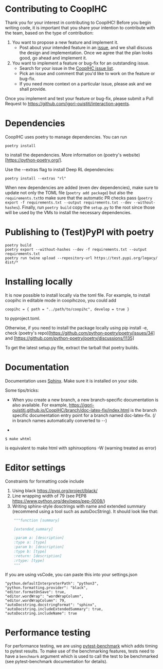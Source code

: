 # Contributing to CoopIHC

Thank you for your interest in contributing to CoopIHC! Before you begin writing code, it is important
that you share your intention to contribute with the team, based on the type of contribution:

1. You want to propose a new feature and implement it.
   - Post about your intended feature in an [issue](https://github.com/jgori-ouistiti/interaction-agents/issues),
     and we shall discuss the design and implementation. Once we agree that the plan looks good,
     go ahead and implement it.
2. You want to implement a feature or bug-fix for an outstanding issue.
   - Search for your issue in the [CoopIHC issue list](https://github.com/jgori-ouistiti/interaction-agents/issues).
   - Pick an issue and comment that you'd like to work on the feature or bug-fix.
   - If you need more context on a particular issue, please ask and we shall provide.

Once you implement and test your feature or bug-fix, please submit a Pull Request to
https://github.com/jgori-ouistiti/interaction-agents.

# Dependencies

CoopIHC uses poetry to manage dependencies. You can run

```shell
poetry install
```

to install the dependencies. More information on (poetry's website)[https://python-poetry.org/].

Use the --extras flag to install Deep RL dependencies:

```shell
poetry install --extras "rl"
```


When new dependencies are added (even dev dependencies), make sure to update not only the TOML file (`poetry add package`) but also the `requirements.txt`to make sure that the automatic PR checks pass (`poetry export -f requirements.txt --output requirements.txt --dev --without-hashes`).
Finally, run `poetry build` copy the `setup.py` to the root since those will be used by the VMs to install the necessary dependencies.

# Publishing to (Test)PyPI with poetry

```shell
poetry build
poetry export --without-hashes --dev -f requirements.txt --output requirements.txt
poetry run twine upload --repository-url https://test.pypi.org/legacy/ dist/*

```

# Installing locally

It is now possible to install locally via the toml file. For example, to install coopihc in editable mode in coopihczoo, you could add

```shell
coopihc = { path = "../path/to/coopihc", develop = true }
```

to pyproject.toml.

Otherwise, if you need to install the package locally using pip install -e, check (poetry's repo)[https://github.com/python-poetry/poetry/issues/34] and [https://github.com/python-poetry/poetry/discussions/1135]

To get the latest setup.py file, extract the tarball that poetry builds.

# Documentation

Documentation uses [Sphinx](https://www.sphinx-doc.org/en/master/). Make sure it is installed on your side.

Some tips/tricks:

- When you create a new branch, a new branch-specific documentation is also available. For example, https://jgori-ouistiti.github.io/CoopIHC/branch/doc-latex-fix/index.html is the branch specific documentation entry point for a branch named doc-latex-fix. (/ in branch names automatically converted to --)

-

```shell
$ make whtml
```

is equivalent to make html with sphinxoptions -W (warning treated as error)

# Editor settings

Constraints for formatting code include

1. Using black https://pypi.org/project/black/
2. Line wrapping width of 79 (see PEP8 https://www.python.org/dev/peps/pep-0008/)
3. Writing sphinx-style dosctrings with name and extended summary (recommend using a tool such as autoDocString). It should look like that:

```Python
	"""function [summary]

	[extended_summary]

	:param a: [description]
	:type a: [type]
	:param b: [description]
	:type b: [type]
	:return: [description]
	:rtype: [type]
	"""
```

If you are using vsCode, you can paste this into your settings.json

    "python.defaultInterpreterPath": "python3",
    "python.formatting.provider": "black",
    "editor.formatOnSave": true,
    "editor.wordWrap": "wordWrapColumn",
    "editor.wordWrapColumn": 79,
    "autoDocstring.docstringFormat": "sphinx",
    "autoDocstring.includeExtendedSummary": true,
    "autoDocstring.includeName": true

# Performance testing

For performance testing, we are using [pytest-benchmark](https://pytest-benchmark.readthedocs.io/) which adds timing to pytest results.
To make use of the benchmarking features, tests need to have a `benchmark` argument which is used to call the test to be benchmarked (see pytest-benchmark documentation for details).
